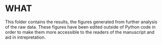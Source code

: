 # WHAT
This folder contains the results, the figures generated from further analysis of the raw data. These figures have been edited outside of Python code in order to make them more accessible to the readers of the manuscript and aid in intrepretation.
